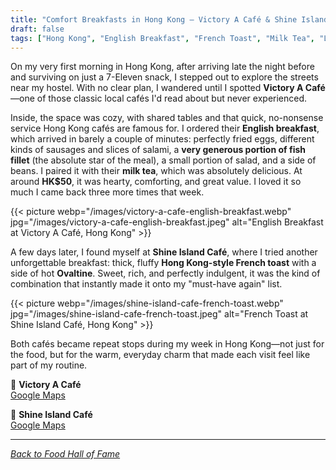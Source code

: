 ```yaml
---
title: "Comfort Breakfasts in Hong Kong – Victory A Café & Shine Island Café"
draft: false
tags: ["Hong Kong", "English Breakfast", "French Toast", "Milk Tea", "Local Cafes", "Travel Food"]
---
```


On my very first morning in Hong Kong, after arriving late the night before and surviving on just a 7-Eleven snack, I stepped out to explore the streets near my hostel. With no clear plan, I wandered until I spotted **Victory A Café**—one of those classic local cafés I'd read about but never experienced.  

Inside, the space was cozy, with shared tables and that quick, no-nonsense service Hong Kong cafés are famous for. I ordered their **English breakfast**, which arrived in barely a couple of minutes: perfectly fried eggs, different kinds of sausages and slices of salami, a **very generous portion of fish fillet** (the absolute star of the meal), a small portion of salad, and a side of beans. I paired it with their **milk tea**, which was absolutely delicious. At around **HK$50**, it was hearty, comforting, and great value. I loved it so much I came back three more times that week.  

{{< picture webp="/images/victory-a-cafe-english-breakfast.webp" jpg="/images/victory-a-cafe-english-breakfast.jpeg" alt="English Breakfast at Victory A Café, Hong Kong" >}}

A few days later, I found myself at **Shine Island Café**, where I tried another unforgettable breakfast: thick, fluffy **Hong Kong-style French toast** with a side of hot **Ovaltine**. Sweet, rich, and perfectly indulgent, it was the kind of combination that instantly made it onto my "must-have again" list.  

{{< picture webp="/images/shine-island-cafe-french-toast.webp" jpg="/images/shine-island-cafe-french-toast.jpeg" alt="French Toast at Shine Island Café, Hong Kong" >}}

Both cafés became repeat stops during my week in Hong Kong—not just for the food, but for the warm, everyday charm that made each visit feel like part of my routine.  

📍 **Victory A Café**  
[Google Maps](https://maps.app.goo.gl/gyjbq6f2UjD55HJn8)  

📍 **Shine Island Café**  
[Google Maps](https://maps.app.goo.gl/sV6fJLJsBmkGZdNg9)  

---

*[Back to Food Hall of Fame](/food)*
